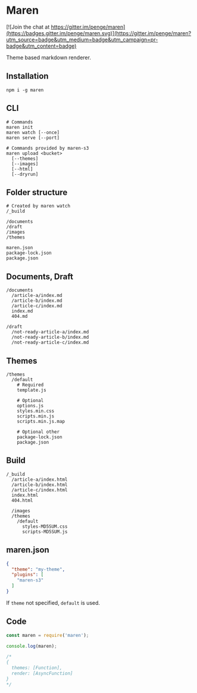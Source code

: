 # Maren

[![Join the chat at https://gitter.im/penge/maren](https://badges.gitter.im/penge/maren.svg)](https://gitter.im/penge/maren?utm_source=badge&utm_medium=badge&utm_campaign=pr-badge&utm_content=badge)

Theme based markdown renderer.

## Installation

```
npm i -g maren
```

## CLI

```
# Commands
maren init
maren watch [--once]
maren serve [--port]

# Commands provided by maren-s3
maren upload <bucket>
  [--themes]
  [--images]
  [--html]
  [--dryrun]
```

## Folder structure

```
# Created by maren watch
/_build

/documents
/draft
/images
/themes

maren.json
package-lock.json
package.json
```

## Documents, Draft

```
/documents
  /article-a/index.md
  /article-b/index.md
  /article-c/index.md
  index.md
  404.md

/draft
  /not-ready-article-a/index.md
  /not-ready-article-b/index.md
  /not-ready-article-c/index.md
```

## Themes

```
/themes
  /default
    # Required
    template.js

    # Optional
    options.js
    styles.min.css
    scripts.min.js
    scripts.min.js.map

    # Optional other
    package-lock.json
    package.json
```

## Build

```
/_build
  /article-a/index.html
  /article-b/index.html
  /article-c/index.html
  index.html
  404.html

  /images
  /themes
    /default
      styles-MD5SUM.css
      scripts-MD5SUM.js
```

## maren.json

```json
{
  "theme": "my-theme",
  "plugins": [
    "maren-s3"
  ]
}
```

If `theme` not specified, `default` is used.

## Code

```js
const maren = require('maren');

console.log(maren);

/*
{
  themes: [Function],
  render: [AsyncFunction]
}
*/
```
